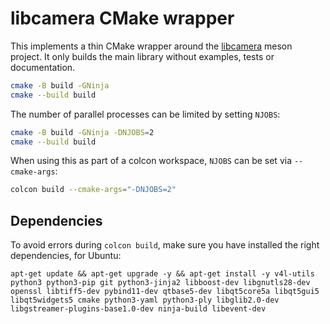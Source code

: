 # libcamera CMake wrapper

This implements a thin CMake wrapper around the [libcamera](https://libcamera.org) meson project. It only builds the main library without examples, tests or documentation.

```sh
cmake -B build -GNinja
cmake --build build
```

The number of parallel processes can be limited by setting `NJOBS`:
```sh
cmake -B build -GNinja -DNJOBS=2
cmake --build build
```

When using this as part of a colcon workspace, `NJOBS` can be set via `--cmake-args`:
```sh
colcon build --cmake-args="-DNJOBS=2"
```

## Dependencies

To avoid errors during `colcon build`, make sure you have installed the right dependencies, for Ubuntu:

`apt-get update && apt-get upgrade -y && apt-get install -y v4l-utils python3 python3-pip git python3-jinja2 libboost-dev libgnutls28-dev openssl libtiff5-dev pybind11-dev qtbase5-dev libqt5core5a libqt5gui5 libqt5widgets5 cmake python3-yaml python3-ply libglib2.0-dev libgstreamer-plugins-base1.0-dev ninja-build libevent-dev`
